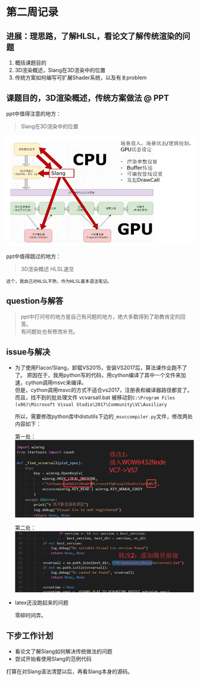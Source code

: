 # 第二周记录

## 进展：理思路，了解HLSL，看论文了解传统渲染的问题
1. 概括课题目的
2. 3D渲染概述，Slang在3D渲染中的位置
3. 传统方案如何编写可扩展Shader系统，以及有关problem

## 课题目的，3D渲染概述，传统方案做法 @ PPT
ppt中值得注意的地方：
> Slang在3D渲染中的位置

![slang](pics/slang-pos-in-3D.png)

ppt中值得跳过的地方：

> 3D渲染概述 HLSL速览

    这个，我自己对HLSL不熟，作为HLSL基本语法笔记。

## question与解答

> ppt中打问号的地方是自己有问题的地方，绝大多数得到了助教肯定的回答。  
> 有问题处也有修改补充。



## issue与解决
- 为了使用Flacor/Slang，卸载VS2015，安装VS2017后，算法课作业跑不了了。  原因在于，我用python写的代码，用cython编译了其中一个文件来加速，cython调用msvc来编译。  
    但是，cython调用msvc的方式不适合vs2017，注册表和编译器路径都变了。  
    而且，找不到的批处理文件 vcvarsall.bat 被移动到`C:\Program Files (x86)\Microsoft Visual Studio\2017\Community\VC\Auxiliary`

    所以，需要修改python库中distutils下边的`_msvccompiler.py`文件，修改两处内容如下：

    第一处：  
    ![pythonmod](pics/python-modify1.png)

    第二处：  
    ![pythonmod](pics/python-modify2.png)

- latex还没跑起来的问题

    零碎时间弄。

## 下步工作计划

- 看论文了解Slang如何解决传统做法的问题
- 尝试开始看使用Slang的范例代码

打算在对Slang语法清楚以后，再看Slang本身的源码。
